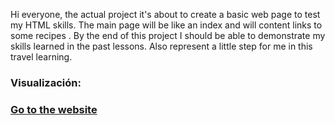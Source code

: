 Hi everyone, the actual project it's about to create a basic web page to test my HTML skills. The main page will be like an index and will content links to some recipes . By the end of this project I should be able to demonstrate my skills learned in the past lessons. Also represent a little step for me in this travel learning.

<h3>Visualización:<h3>

<p><a href="https://ymos1223.github.io/odin-recipes/">Go to the website</a></p>
